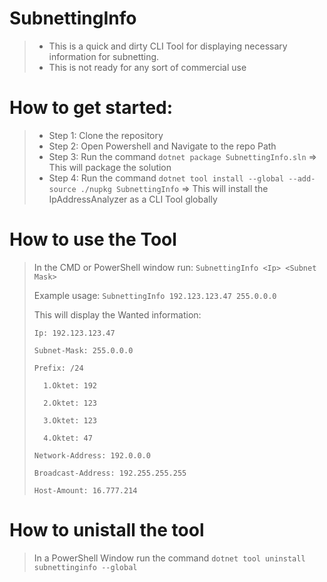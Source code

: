 # SubnettingInfo
> - This is a quick and dirty CLI Tool for displaying necessary information for subnetting.
> - This is not ready for any sort of commercial use

# How to get started:

> - Step 1: Clone the repository
> - Step 2: Open Powershell and Navigate to the repo Path
> - Step 3: Run the command ```dotnet package SubnettingInfo.sln``` => This will package the solution
> - Step 4: Run the command ```dotnet tool install --global --add-source ./nupkg SubnettingInfo``` => This will install the IpAddressAnalyzer as a CLI Tool globally


# How to use the Tool
> In the CMD or PowerShell window run: ```SubnettingInfo <Ip> <Subnet Mask>```
> 
> Example usage: ```SubnettingInfo 192.123.123.47 255.0.0.0```
>
> This will display the Wanted information:
> ```
>Ip: 192.123.123.47
>
> Subnet-Mask: 255.0.0.0
>
>Prefix: /24
>
>   1.Oktet: 192
>
>   2.Oktet: 123
>
>   3.Oktet: 123
>
>   4.Oktet: 47
>
> Network-Address: 192.0.0.0
>
> Broadcast-Address: 192.255.255.255
>
> Host-Amount: 16.777.214
> ```

# How to unistall the tool
> In a PowerShell Window run the command ```dotnet tool uninstall subnettinginfo --global```
